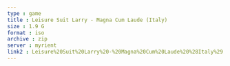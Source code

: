 ```yaml
---
type : game
title : Leisure Suit Larry - Magna Cum Laude (Italy)
size : 1.9 G
format : iso
archive : zip
server : myrient
link2 : Leisure%20Suit%20Larry%20-%20Magna%20Cum%20Laude%20%28Italy%29
---
```

